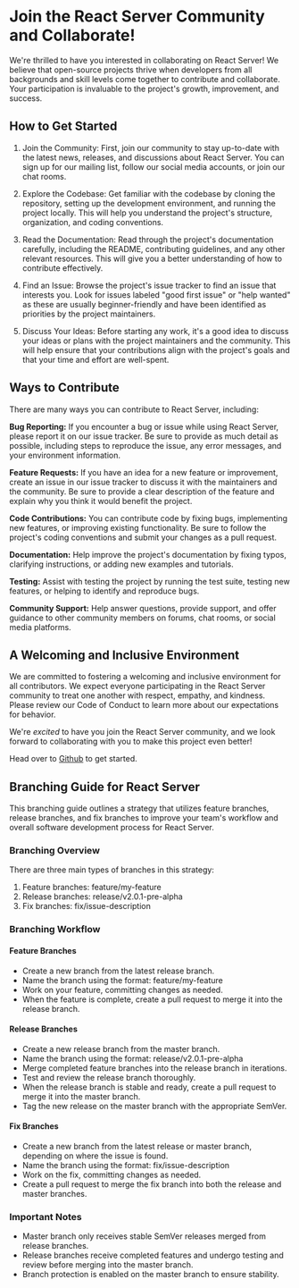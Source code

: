# Join the React Server Community and Collaborate!
We're thrilled to have you interested in collaborating on React Server! We believe that open-source projects thrive when developers from all backgrounds and skill levels come together to contribute and collaborate. Your participation is invaluable to the project's growth, improvement, and success.

## How to Get Started
1. Join the Community: First, join our community to stay up-to-date with the latest news, releases, and discussions about React Server. You can sign up for our mailing list, follow our social media accounts, or join our chat rooms.

2. Explore the Codebase: Get familiar with the codebase by cloning the repository, setting up the development environment, and running the project locally. This will help you understand the project's structure, organization, and coding conventions.

3. Read the Documentation: Read through the project's documentation carefully, including the README, contributing guidelines, and any other relevant resources. This will give you a better understanding of how to contribute effectively.

4. Find an Issue: Browse the project's issue tracker to find an issue that interests you. Look for issues labeled "good first issue" or "help wanted" as these are usually beginner-friendly and have been identified as priorities by the project maintainers.

5. Discuss Your Ideas: Before starting any work, it's a good idea to discuss your ideas or plans with the project maintainers and the community. This will help ensure that your contributions align with the project's goals and that your time and effort are well-spent.

## Ways to Contribute
There are many ways you can contribute to React Server, including:

**Bug Reporting:** If you encounter a bug or issue while using React Server, please report it on our issue tracker. Be sure to provide as much detail as possible, including steps to reproduce the issue, any error messages, and your environment information.

**Feature Requests:** If you have an idea for a new feature or improvement, create an issue in our issue tracker to discuss it with the maintainers and the community. Be sure to provide a clear description of the feature and explain why you think it would benefit the project.

**Code Contributions:** You can contribute code by fixing bugs, implementing new features, or improving existing functionality. Be sure to follow the project's coding conventions and submit your changes as a pull request.

**Documentation:** Help improve the project's documentation by fixing typos, clarifying instructions, or adding new examples and tutorials.

**Testing:** Assist with testing the project by running the test suite, testing new features, or helping to identify and reproduce bugs.

**Community Support:** Help answer questions, provide support, and offer guidance to other community members on forums, chat rooms, or social media platforms.

## A Welcoming and Inclusive Environment
We are committed to fostering a welcoming and inclusive environment for all contributors. We expect everyone participating in the React Server community to treat one another with respect, empathy, and kindness. Please review our Code of Conduct to learn more about our expectations for behavior.

We're *excited* to have you join the React Server community, and we look forward to collaborating with you to make this project even better!

Head over to [Github](https://github.com/state-less/react-server) to get started.

## Branching Guide for React Server

This branching guide outlines a strategy that utilizes feature branches, release branches, and fix branches to improve your team's workflow and overall software development process for React Server.

### Branching Overview

There are three main types of branches in this strategy:

1. Feature branches: feature/my-feature
2. Release branches: release/v2.0.1-pre-alpha
3. Fix branches: fix/issue-description

### Branching Workflow

#### Feature Branches

- Create a new branch from the latest release branch.
- Name the branch using the format: feature/my-feature
- Work on your feature, committing changes as needed.
- When the feature is complete, create a pull request to merge it into the release branch.

#### Release Branches

- Create a new release branch from the master branch.
- Name the branch using the format: release/v2.0.1-pre-alpha
- Merge completed feature branches into the release branch in iterations.
- Test and review the release branch thoroughly.
- When the release branch is stable and ready, create a pull request to merge it into the master branch.
- Tag the new release on the master branch with the appropriate SemVer.

#### Fix Branches

- Create a new branch from the latest release or master branch, depending on where the issue is found.
- Name the branch using the format: fix/issue-description
- Work on the fix, committing changes as needed.
- Create a pull request to merge the fix branch into both the release and master branches.

### Important Notes

- Master branch only receives stable SemVer releases merged from release branches.
- Release branches receive completed features and undergo testing and review before merging into the master branch.
- Branch protection is enabled on the master branch to ensure stability.

